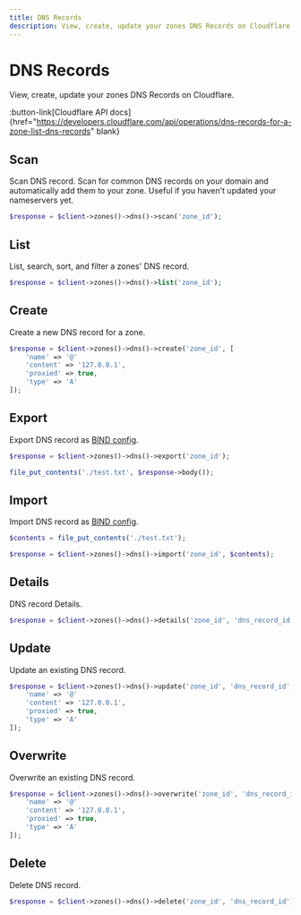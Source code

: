 ```yaml
---
title: DNS Records
description: View, create, update your zones DNS Records on Cloudflare.
---
```


# DNS Records

View, create, update your zones DNS Records on Cloudflare.

:button-link[Cloudflare API docs]{href="https://developers.cloudflare.com/api/operations/dns-records-for-a-zone-list-dns-records" blank}

## Scan

Scan DNS record. Scan for common DNS records on your domain and automatically add them to your zone. Useful if you haven't updated your nameservers yet.

```php [php]
$response = $client->zones()->dns()->scan('zone_id');
```

## List

List, search, sort, and filter a zones' DNS record.

```php [php]
$response = $client->zones()->dns()->list('zone_id');
```

## Create

Create a new DNS record for a zone.

```php [php]
$response = $client->zones()->dns()->create('zone_id', [
    'name' => '@'
    'content' => '127.0.0.1',
    'proxied' => true,
    'type' => 'A'
]);
```

## Export

Export DNS record as [BIND config](https://en.wikipedia.org/wiki/Zone_file).

```php [php]
$response = $client->zones()->dns()->export('zone_id');

file_put_contents('./test.txt', $response->body());
```

## Import

Import DNS record as [BIND config](https://en.wikipedia.org/wiki/Zone_file).

```php [php]
$contents = file_put_contents('./test.txt');

$response = $client->zones()->dns()->import('zone_id', $contents);
```

## Details

DNS record Details.

```php [php]
$response = $client->zones()->dns()->details('zone_id', 'dns_record_id');
```

## Update

Update an existing DNS record.

```php [php]
$response = $client->zones()->dns()->update('zone_id', 'dns_record_id', [
    'name' => '@'
    'content' => '127.0.0.1',
    'proxied' => true,
    'type' => 'A'
]);
```

## Overwrite

Overwrite an existing DNS record.

```php [php]
$response = $client->zones()->dns()->overwrite('zone_id', 'dns_record_id', [
    'name' => '@'
    'content' => '127.0.0.1',
    'proxied' => true,
    'type' => 'A'
]);
```

## Delete

Delete DNS record.

```php [php]
$response = $client->zones()->dns()->delete('zone_id', 'dns_record_id');
```